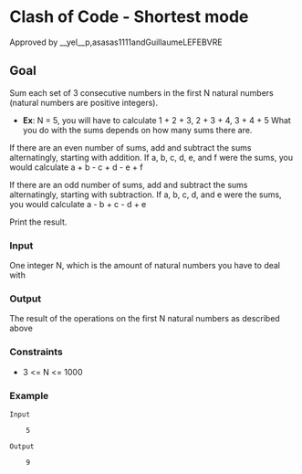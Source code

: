 # Clash of Code - Shortest mode
 Approved by __yel__p,asasas1111andGuillaumeLEFEBVRE

## Goal
Sum each set of 3 consecutive numbers in the first N natural numbers (natural numbers are positive integers).
* **Ex**: N = 5, you will have to calculate 1 + 2 + 3, 2 + 3 + 4, 3 + 4 + 5
What you do with the sums depends on how many sums there are.

If there are an even number of sums, add and subtract the sums alternatingly, starting with addition. If a, b, c, d, e, and f were the sums, you would calculate a + b - c + d - e + f

If there are an odd number of sums, add and subtract the sums alternatingly, starting with subtraction. If a, b, c, d, and e were the sums, you would calculate a - b + c - d + e

Print the result.

### Input
One integer N, which is the amount of natural numbers you have to deal with

### Output
The result of the operations on the first N natural numbers as described above

### Constraints
* 3 <= N <= 1000

### Example

    Input

        5

    Output

        9        